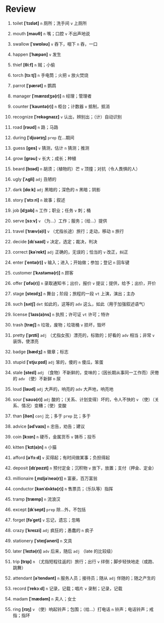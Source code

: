 # Review

1. toilet **[ˈtɔɪlət]** `n` 厕所；洗手间 `v` 上厕所

2. mouth **[maʊθ]** `n` 嘴；口腔 `v` 不出声地说

3. swallow **[ˈswɒləʊ]** `v` 吞下，咽下 `n` 吞，一口

4. happen **[ˈhæpən]** `v` 发生

5. thief **[θiːf]** `n` 贼；小偷

6. torch **[tɔːtʃ]** `n` 手电筒；火把 `v` 放火焚烧

7. parrot **[ˈpærət]** `n` 鹦鹉

8. manager **[ˈmænɪdʒə(r)]** `n` 经理；管理者

9. counter **[ˈkaʊntə(r)]** `n` 柜台；计数器 `v` 抵制，抵消

10. recognize **[ˈrekəɡnaɪz]** `v` 认出，辨别出；（计）自动识别

11. road **[rəʊd]** `n` 路；马路

12. during **[ˈdjʊərɪŋ]** `prep` 在...期间

13. guess **[ɡes]** `v` 猜测，估计 `n` 猜测；推测

14. grow **[ɡrəʊ]** `v` 长大；成长；种植

15. beard **[bɪəd]** `n` 胡须；（植物的）芒 `v` 顶撞；对抗（令人畏惧的人）

16. ugly **[ˈʌɡli]** `adj` 丑陋的

17. dark **[dɑːk]** `adj` 黑暗的；深色的 `n` 黑暗；阴影

18. story **[ˈstɔːri]** `n` 故事；叙述

19. job **[dʒɒb]** `n` 工作；职业；任务 `v` 刺；桶

20. serve **[sɜːv]** `v` （为...）工作；服务；（给...）提供

21. travel **[ˈtræv(ə)l]** `v` （尤指长途）旅行；走动，移动 `n` 旅行

22. decide **[dɪˈsaɪd]** `v` 决定，选定；裁决，判决

23. correct **[kəˈrekt]** `adj` 正确的，无误的；恰当的 `v` 改正，纠正

24. enter **[ˈentə(r)]** `v` 输入；进入；开始做；参加；登记 `n` 回车键

25. customer **[ˈkʌstəmə(r)]** `n` 顾客

26. offer **[ˈɒfə(r)]** `n` 录取通知书；出价，报价 `v` 提议；提供，给予；出价，开价

27. stage **[steɪdʒ]** `n` 舞台；阶段；旅程的一段 `vt` 上演，演出；主办

28. such **[sʌtʃ]** `det` 如此的，这等的 `adv` 这么，如此（用于加强叙述语气）

29. license **[ˈlaɪs(ə)ns]** `n` 执照；许可证 `vt` 许可；特许

30. trash **[træʃ]** `n` 垃圾，废物；垃圾桶 `v` 损坏，毁坏

31. pretty **[ˈprɪti]** `adj` （尤指女孩）漂亮的，标致的；好看的 `adv` 相当；非常 `v` 装饰，使漂亮

32. badge **[bædʒ]** `n` 徽章；标志

33. stupid **[ˈstjuːpɪd]** `adj` 笨的，傻的 `n` 傻瓜，笨蛋

34. stale **[steɪl]** `adj` （食物）不新鲜的，变味的；（因长期从事同一工作而）厌倦的 `adv` （使）不新鲜 `n` 尿

35. loud **[laʊd]** `adj` 大声的，响亮的 `adv` 大声地，响亮地

36. sour **[ˈsaʊə(r)]** `adj` 酸的；（关系、计划变得）坏的，令人不快的 `v` （使）（关系、情况）变糟；（使）变酸

37. than **[ðən]** `conj` 比；多于 `prep` 比；多于

38. advice **[ədˈvaɪs]** `n` 忠告，劝告；建议

39. coin **[kɔɪn]** `n` 硬币，金属货币 `v` 铸币；投币

40. kitten **[ˈkɪt(ə)n]** `n` 小猫

41. afford **[əˈfɔːd]** `v` 买得起；有时间做某事；负担得起

42. deposit **[dɪˈpɒzɪt]** `n` 预付定金；沉积物 `v` 放下，放置；支付（押金、定金）

43. millionaire **[ˌmɪljəˈneə(r)]** `n` 富豪，百万富翁

44. conductor **[kənˈdʌktə(r)]** `n` 售票员；（乐队等）指挥

45. tramp **[træmp]** `n` 流浪汉

46. except **[ɪkˈsept]** `prep` 除...外，不包括

47. forget **[fəˈɡet]** `v` 忘记，遗忘；忽略

48. crazy **[ˈkreɪzi]** `adj` 疯狂的；愚蠢的 `n` 疯子

49. stationery **[ˈsteɪʃəneri]** `n` 文具

50. later **[ˈleɪtə(r)]** `adv` 后来，随后 `adj` （late 的比较级）

51. trip **[trɪp]** `n` （尤指短程往返的）旅行；出行 `v` 绊倒；脚步轻快地走（或跑、跳舞）

52. attendant **[əˈtendənt]** `n` 服务人员；接待员；随从 `adj` 伴随的；随之产生的

53. record **[ˈrekɔːd]** `n` 记录，记载；唱片 `v` 录制；记录，记载

54. madam **[ˈmædəm]** `n` 夫人；女士

55. ring **[rɪŋ]** `v` （使）响起铃声；包围；（给...）打电话 `n` 铃声；电话铃声；戒指；指环
